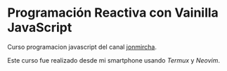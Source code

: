 # Programación Reactiva con Vainilla JavaScript

Curso programacion javascript del canal [jonmircha](https://youtube.com/c/jonmircha).

Este curso fue realizado desde mi smartphone usando _Termux_ y _Neovim_.

